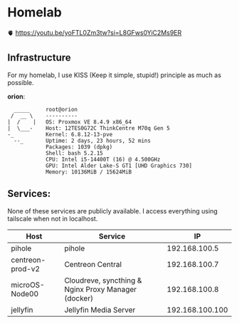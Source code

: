 # Homelab

🫀 https://youtu.be/yoFTL0Zm3tw?si=L8GFws0YiC2Ms9ER

## Infrastructure

For my homelab, I use KISS (Keep it simple, stupid!) principle as much as possible.

**orion**:

```shell
  _____     root@orion
 /  __ \    ----------
|  /    |   OS: Proxmox VE 8.4.9 x86_64
|  \___-    Host: 12TES0G72C ThinkCentre M70q Gen 5
-_          Kernel: 6.8.12-13-pve
  --_       Uptime: 2 days, 23 hours, 52 mins
            Packages: 1039 (dpkg)
            Shell: bash 5.2.15
            CPU: Intel i5-14400T (16) @ 4.500GHz
            GPU: Intel Alder Lake-S GT1 [UHD Graphics 730]
            Memory: 10136MiB / 15624MiB
```

## Services: 

None of these services are publicly available. I access everything using tailscale when not in localhost.

| Host | Service | IP |
|---|---|---|
| pihole | pihole | 192.168.100.5 |
| centreon-prod-v2 | Centreon Central | 192.168.100.7 |
| microOS-Node00 | Cloudreve, syncthing & Nginx Proxy Manager (docker) | 192.168.100.8 |
| jellyfin | Jellyfin Media Server | 192.168.100.100 |
